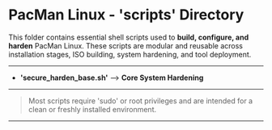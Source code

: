 # PacMan Linux - 'scripts' Directory 
This folder contains essential shell scripts used to **build, configure, and harden** PacMan Linux.
These scripts are modular and reusable across installation stages, ISO building, system hardening, and tool deployment.

---

- **'secure_harden_base.sh'** --> **Core System Hardening** 

---


> Most scripts require 'sudo' or root privileges and are intended for a clean or freshly installed environment.

---

